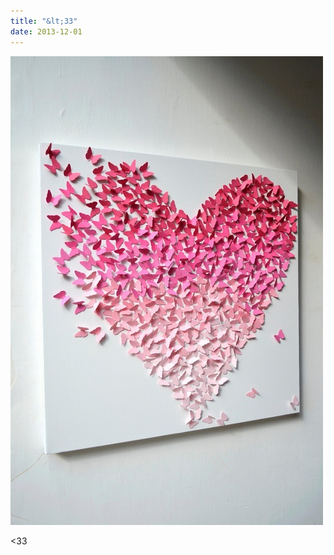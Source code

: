 ```yaml
---
title: "&lt;33"
date: 2013-12-01
---
```


![2013-12-01-bava2qgp.jpeg](/images/2013-12-01-bava2qgp.jpeg)

<p>&lt;33</p>